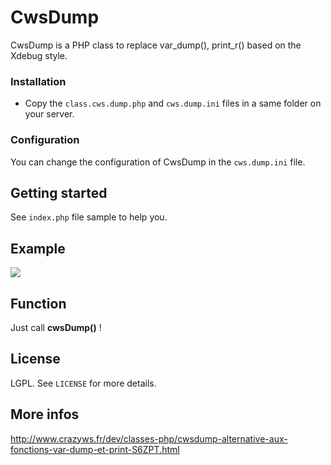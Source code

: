 # CwsDump

CwsDump is a PHP class to replace var_dump(), print_r() based on the Xdebug style.

### Installation

* Copy the ``class.cws.dump.php`` and ``cws.dump.ini`` files in a same folder on your server.

### Configuration

You can change the configuration of CwsDump in the ``cws.dump.ini`` file.

## Getting started

See ``index.php`` file sample to help you.

## Example

![](http://static.crazyws.fr/resources/blog/2013/09/cwsdump-var-dump-xdebug-full3.png)

## Function

Just call **cwsDump()** !

## License

LGPL. See ``LICENSE`` for more details.

## More infos

http://www.crazyws.fr/dev/classes-php/cwsdump-alternative-aux-fonctions-var-dump-et-print-S6ZPT.html
